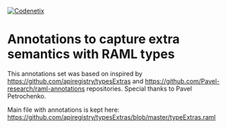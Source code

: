 [![Codenetix](https://www.codenetix.com/img/codenetix-logo-light.svg)](https://www.codenetix.com/)

# Annotations to capture extra semantics with RAML types

This annotations set was based on inspired by https://github.com/apiregistry/typesExtras and https://github.com/Pavel-research/raml-annotations
repositories. Special thanks to Pavel Petrochenko.

Main file with annotations is kept here: https://github.com/apiregistry/typesExtras/blob/master/typeExtras.raml
